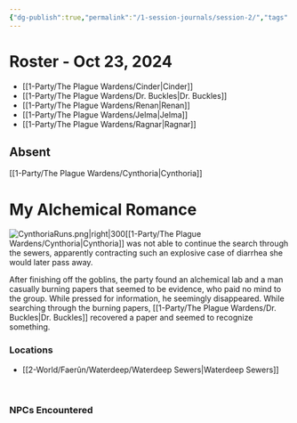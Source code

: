 ```yaml
---
{"dg-publish":true,"permalink":"/1-session-journals/session-2/","tags":["journal"],"created":"2025-02-22T22:36:27.869-05:00","updated":"2025-02-25T13:10:46.671-05:00"}
---
```


# Roster - Oct 23, 2024



- [[1-Party/The Plague Wardens/Cinder\|Cinder]]
- [[1-Party/The Plague Wardens/Dr. Buckles\|Dr. Buckles]]
- [[1-Party/The Plague Wardens/Renan\|Renan]]
- [[1-Party/The Plague Wardens/Jelma\|Jelma]]
- [[1-Party/The Plague Wardens/Ragnar\|Ragnar]]

## Absent
[[1-Party/The Plague Wardens/Cynthoria\|Cynthoria]]
<br>

# My Alchemical Romance



![CynthoriaRuns.png|right|300](/img/user/z_Assets/CynthoriaRuns.png)[[1-Party/The Plague Wardens/Cynthoria\|Cynthoria]] was not able to continue the search through the sewers, apparently contracting such an explosive case of diarrhea she would later pass away.

After finishing off the goblins, the party found an alchemical lab and a man casually burning papers that seemed to be evidence, who paid no mind to the group. While pressed for information, he seemingly disappeared. While searching through the burning papers, [[1-Party/The Plague Wardens/Dr. Buckles\|Dr. Buckles]] recovered a paper and seemed to recognize something.



### Locations

- [[2-World/Faerûn/Waterdeep/Waterdeep Sewers\|Waterdeep Sewers]]
<br>

### NPCs Encountered



